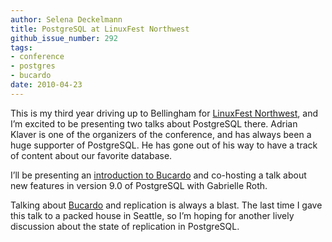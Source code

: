 ```yaml
---
author: Selena Deckelmann
title: PostgreSQL at LinuxFest Northwest
github_issue_number: 292
tags:
- conference
- postgres
- bucardo
date: 2010-04-23
---
```


This is my third year driving up to Bellingham for [LinuxFest Northwest](http://linuxfestnorthwest.org/), and I’m excited to be presenting two talks about PostgreSQL there. Adrian Klaver is one of the organizers of the conference, and has always been a huge supporter of PostgreSQL. He has gone out of his way to have a track of content about our favorite database.

I’ll be presenting an [introduction to Bucardo](https://slideshare.net/selenamarie/bucardo) and co-hosting a talk about new features in version 9.0 of PostgreSQL with Gabrielle Roth. 

Talking about [Bucardo](https://bucardo.org/) and replication is always a blast. The last time I gave this talk to a packed house in Seattle, so I’m hoping for another lively discussion about the state of replication in PostgreSQL.
